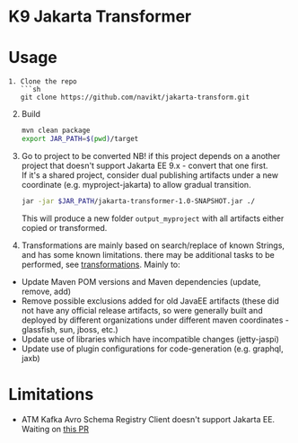 K9 Jakarta Transformer
========================

Usage
=====

```
1. Clone the repo
   ```sh
   git clone https://github.com/navikt/jakarta-transform.git
   ```
2. Build
   ```sh
   mvn clean package
   export JAR_PATH=$(pwd)/target
   ```
3. Go to project to be converted
   NB! if this project depends on a another project that doesn't support Jakarta EE 9.x - convert that one first.  
   If it's a shared project, consider dual publishing artifacts under a new coordinate (e.g. myproject-jakarta) to allow gradual transition.
   ```sh
   jar -jar $JAR_PATH/jakarta-transformer-1.0-SNAPSHOT.jar ./
   ```
   This will produce a new folder `output_myproject` with all artifacts either copied or transformed. 

4. Transformations are mainly based on search/replace of known Strings, and has some known limitations.
   there may be additional tasks to be performed, see [transformations](TRANSFORMATIONS.MD).
   Mainly to:
   
* Update Maven POM versions and Maven dependencies (update, remove, add)
* Remove possible exclusions added for old JavaEE artifacts (these did not have any official release artifacts, so were generally built and deployed by different organizations under different maven coordinates - glassfish, sun, jboss, etc.)
* Update use of libraries which have incompatible changes (jetty-jaspi)
* Update use of plugin configurations for code-generation (e.g. graphql, jaxb)

Limitations
===========
* ATM Kafka Avro Schema Registry Client doesn't support Jakarta EE. Waiting on [this PR](https://github.com/confluentinc/schema-registry/pull/1933)
